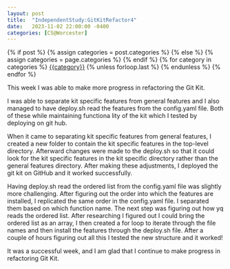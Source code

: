 ```yaml
---
layout: post
title:  "IndependentStudy:GitKitRefactor4"
date:   2023-11-02 22:00:00 -0400
categories: [CS@Worcester]
---
```

<div class="post-categories">
  {% if post %}
    {% assign categories = post.categories %}
  {% else %}
    {% assign categories = page.categories %}
  {% endif %}
  {% for category in categories %}
  <a href="{{site.baseurl}}/categories/#{{category|slugize}}">{{category}}</a>
  {% unless forloop.last %}&nbsp;{% endunless %}
  {% endfor %}
</div>

This week I was able to make more progress in refactoring the Git Kit.

I was able to separate kit specific features from general features and I also managed to have deploy.sh read the features from the config.yaml file. Both of these while maintaining functiona
lity of the kit which I tested by deploying on git hub.

When it came to separating kit specific features from general features, I created a new folder to contain the kit specific features in the top-level directory. Afterward changes were made to
 the deploy.sh so that it could look for the kit specific features in the kit specific directory rather than the general features directory. After making these adjustments, I deployed the git kit on GitHub and it worked successfully.

Having deploy.sh read the ordered list from the config.yaml file was slightly more challenging. After figuring out the order into which the features are installed, I replicated the same order in the config.yaml file. I separated them based on which function name. The next step was figuring out how yq reads the ordered list. After researching I figured out I could bring the ordered list as an array, I then created a for loop to iterate through the file names and then install the features through the deploy.sh file. After a couple of hours figuring out all this I tested the new structure and it worked!

It was a successful week, and I am glad that I continue to make progress in refactoring Git Kit.

